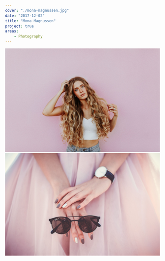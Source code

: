 ```yaml
---
cover: "./mona-magnussen.jpg"
date: "2017-12-02"
title: "Mona Magnussen"
project: true
areas:
    - Photography
---
```


![](./averie-woodard.jpg)
![](./sabina-ciesielska.jpg)